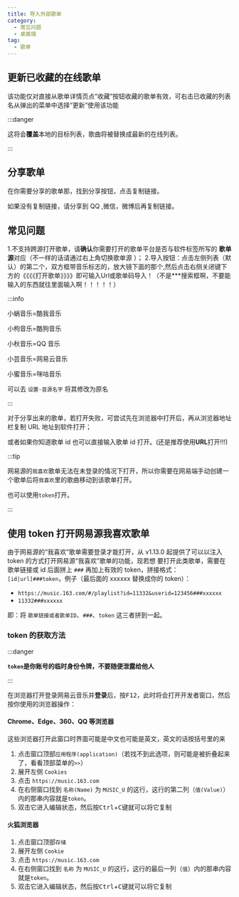 ```yaml
---
title: 导入外部歌单
category:
  - 常见问题
  - 桌面端
tag:
  - 歌单
---
```


## 更新已收藏的在线歌单

该功能仅对直接从歌单详情页点“收藏”按钮收藏的歌单有效，可右击已收藏的列表名从弹出的菜单中选择“更新”使用该功能

:::danger

这将会**覆盖**本地的目标列表，歌曲将被替换成最新的在线列表。

:::

## 分享歌单

在你需要分享的歌单那，找到分享按钮，点击复制链接。

如果没有复制链接，请分享到 QQ ,微信，微博后再复制链接。

## 常见问题

1.不支持跨源打开歌单，请**确认**你需要打开的歌单平台是否与软件标签所写的 **歌单源**对应（不一样的话请通过右上角切换歌单源
）；
2.导入按钮：点击左侧列表（默认）的第二个，双方框带音乐标志的，放大镜下面的那个,然后点击右侧关闭键下方的《《《《打开歌单》》》》即可输入Url或歌单码导入！（不是***搜索框啊，不要能输入的东西就往里面输入啊！！！！！）

:::info

小蜗音乐=酷我音乐

小枸音乐=酷狗音乐

小秋音乐=QQ 音乐

小芸音乐=网易云音乐

小蜜音乐=咪咕音乐

可以去 `设置-音源名字` 将其修改为原名

:::

对于分享出来的歌单，若打开失败，可尝试先在浏览器中打开后，再从浏览器地址栏复制 URL 地址到软件打开；

或者如果你知道歌单 id 也可以直接输入歌单 id 打开。(还是推荐使用**URL**打开!!!)

:::tip

网易源的`我喜欢`歌单无法在未登录的情况下打开，所以你需要在网易端手动创建一个歌单后将`我喜欢`里的歌曲移动到该歌单打开。

也可以使用`token`打开。

:::

## 使用 token 打开网易源我喜欢歌单

由于网易源的“我喜欢”歌单需要登录才能打开，从 v1.13.0 起提供了可以以注入 token 的方式打开网易源“我喜欢”歌单的功能，现若想
要打开此类歌单，需要在歌单链接或 id 后面拼上 `###` 再加上有效的 token，拼接格式：`[id|url]###token`，例子（最后面的
xxxxxx 替换成你的 token）：

- `https://music.163.com/#/playlist?id=11332&userid=123456###xxxxxx`
- `11332###xxxxxx`

即：将 `歌单链接或者歌单ID`、`###`、`token` 这三者拼到一起。

### token 的获取方法

:::danger

**`token`是你账号的临时身份令牌，不要随便泄露给他人**

:::

在浏览器打开登录网易云音乐并**登录**后，按<kbd>F12</kbd>，此时将会打开开发者窗口，然后按你使用的浏览器操作：

#### Chrome、Edge、360、QQ 等浏览器

这些浏览器打开此窗口时界面可能是中文也可能是英文，英文的话按括号里的来

1. 点击窗口顶部`应用程序(application)`（若找不到此选项，则可能是被折叠起来了，看看顶部菜单的`>>`）
2. 展开左侧 `Cookies`
3. 点击 `https://music.163.com`
4. 在右侧窗口找到 `名称(Name)` 为 `MUSIC_U` 的这行，这行的第二列（`值(Value)`）内的那串内容就是`token`。
5. 双击它进入编辑状态，然后按<kbd>Ctrl</kbd>+<kbd>C</kbd>键就可以将它复制

#### 火狐浏览器

1. 点击窗口顶部`存储`
2. 展开左侧 `Cookie`
3. 点击 `https://music.163.com`
4. 在右侧窗口找到 `名称` 为 `MUSIC_U` 的这行，这行的最后一列（`值`）内的那串内容就是`token`。
5. 双击它进入编辑状态，然后按<kbd>Ctrl</kbd>+<kbd>C</kbd>键就可以将它复制
